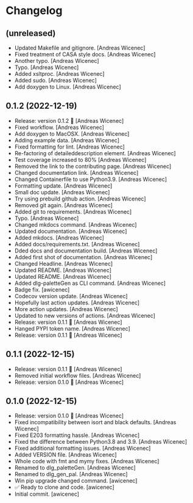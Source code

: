 Changelog
=========


(unreleased)
------------
- Updated Makefile and gitignore. [Andreas Wicenec]
- Fixed treatment of CASA style docs. [Andreas Wicenec]
- Another typo. [Andreas Wicenec]
- Typo. [Andreas Wicenec]
- Added xsltproc. [Andreas Wicenec]
- Added sudo. [Andreas Wicenec]
- Add doxygen to Linux. [Andreas Wicenec]


0.1.2 (2022-12-19)
------------------
- Release: version 0.1.2 🚀 [Andreas Wicenec]
- Fixed workflow. [Andreas Wicenec]
- Add doxygen to MacOSX. [Andreas Wicenec]
- Adding example data. [Andreas Wicenec]
- Fixed formatting for lint. [Andreas Wicenec]
- Re-factoring of detaileddescription element. [Andreas Wicenec]
- Test coverage increased to 80% [Andreas Wicenec]
- Removed the link to the contributing page. [Andreas Wicenec]
- Changed documentation link. [Andreas Wicenec]
- Changed Containerfile to use Python3.9. [Andreas Wicenec]
- Formatting update. [Andreas Wicenec]
- Small doc update. [Andreas Wicenec]
- Try using prebuild github action. [Andreas Wicenec]
- Removed git again. [Andreas Wicenec]
- Added git to requirements. [Andreas Wicenec]
- Typo. [Andreas Wicenec]
- Changed mkdocs command. [Andreas Wicenec]
- Updated documentation. [Andreas Wicenec]
- Added mkdocs. [Andreas Wicenec]
- Added docs/requirements.txt. [Andreas Wicenec]
- Dded docs and documentation build. [Andreas Wicenec]
- Added first shot of documentation. [Andreas Wicenec]
- Changed Headline. [Andreas Wicenec]
- Updated README. [Andreas Wicenec]
- Updated README. [Andreas Wicenec]
- Added dlg-paletteGen as CLI command. [Andreas Wicenec]
- Badge fix. [awicenec]
- Codecov version update. [Andreas Wicenec]
- Hopefully last action updates. [Andreas Wicenec]
- More action updates. [Andreas Wicenec]
- Updated to new versions of actions. [Andreas Wicenec]
- Release: version 0.1.1 🚀 [Andreas Wicenec]
- Hanged PYPI token name. [Andreas Wicenec]
- Release: version 0.1.1 🚀 [Andreas Wicenec]


0.1.1 (2022-12-15)
------------------
- Release: version 0.1.1 🚀 [Andreas Wicenec]
- Removed initial workflow files. [Andreas Wicenec]
- Release: version 0.1.0 🚀 [Andreas Wicenec]


0.1.0 (2022-12-15)
------------------
- Release: version 0.1.0 🚀 [Andreas Wicenec]
- Fixed incompatibility between isort and black defaults. [Andreas
  Wicenec]
- Fixed E203 formatting hassle. [Andreas Wicenec]
- Fixed the difference between Python3.8 and 3.9. [Andreas Wicenec]
- Fixed additional formatting issues. [Andreas Wicenec]
- Added VERSION file. [Andreas Wicenec]
- Whole code with fmt and mymy fixes. [Andreas Wicenec]
- Renamed to dlg_paletteGen. [Andreas Wicenec]
- Renamed to dlg_gen_pal. [Andreas Wicenec]
- Win pip upgrade changed command. [awicenec]
- ✅ Ready to clone and code. [awicenec]
- Initial commit. [awicenec]


